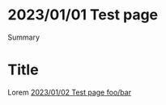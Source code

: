 # 2023/01/01 Test page

Summary

# Title

Lorem [2023/01/02 Test page foo/bar](2023%2001%2002%20Test%20page%20foo%20bar%20dabd1919cd59438bbd4e1858f6862e19.md)
